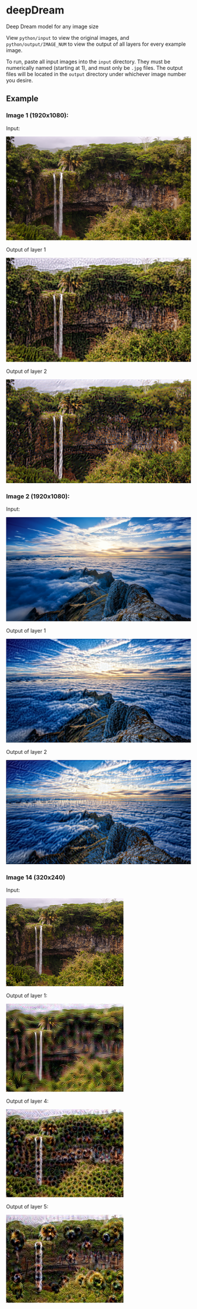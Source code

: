 # deepDream

Deep Dream model for any image size

View `python/input` to view the original images, and `python/output/IMAGE_NUM` to view the output of all layers for every example image.

To run, paste all input images into the `input` directory. They must be numerically named (starting at 1), and must only be `.jpg` files. The output files will be located in the `output` directory under whichever image number you desire.


## Example
### Image 1 (1920x1080):

Input:

![input](input/1.jpg "Input1")


Output of layer 1

![output1](output/1/img1_L1.jpg)

Output of layer 2

![output2](output/1/img1_L2.jpg)


### Image 2 (1920x1080):

Input:

![input](input/2.jpg "Input1")

Output of layer 1

![output1](output/2/img2_L1.jpg)

Output of layer 2

![output2](output/2/img2_L2.jpg)


### Image 14 (320x240)

Input:

![input](input/14.jpg)

Output of layer 1:

![output](output/14/img14_L1.jpg)

Output of layer 4:

![output](output/14/img14_L4.jpg)

Output of layer 5:

![output](output/14/img14_L5.jpg)

